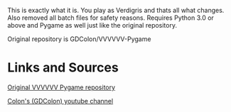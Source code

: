This is exactly what it is. You play as Verdigris and thats all what changes. Also removed all batch files for safety reasons. Requires Python 3.0 or above and Pygame as well just like the original repository.

Original repository is GDColon/VVVVVV-Pygame

# Links and Sources

[Original VVVVVV Pygame repository](https://github.com/GDColon/VVVVVV-Pygame "Original repo")

[Colon's (GDColon) youtube channel](https://www.youtube.com/channel/UCFDsxSlQXpLLpVScy2NmbcQ "GDColon")
